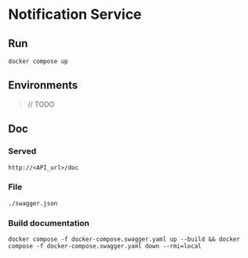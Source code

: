 # Notification Service

## Run
```
docker compose up
```

## Environments

> // TODO

## Doc

### Served

```
http://<API_url>/doc
```

### File


```
./swagger.json
```

### Build documentation

```
docker compose -f docker-compose.swagger.yaml up --build && docker compose -f docker-compose.swagger.yaml down --rmi=local
```